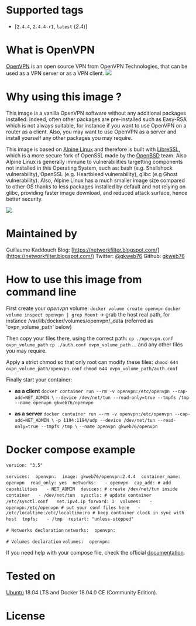 # Supported tags
-   [`2.4.4`, `2.4.4-r1`, `latest` (*2.4*)]



# What is OpenVPN
[OpenVPN](https://openvpn.net) is an open source VPN from OpenVPN Technologies, that can be used as a VPN server or as a VPN client.
![](https://openvpn.net/templates/telethra/img/ovpntech_logo-s.png)



# Why using this image ?
This image is a vanilla OpenVPN software without any additional packages installed. Indeed, often other packages are pre-installed such as Easy-RSA which is not always suitable, for instance if you want to use OpenVPN on a router as a client. Also, you may want to use OpenVPN as a server and install yourself any other packages you may require.

This image is based on [Alpine Linux](https://alpinelinux.org/) and therefore is built with [LibreSSL](https://www.libressl.org/), which is a more secure fork of OpenSSL made by the [OpenBSD](https://www.openbsd.org/) team. Also Alpine Linux is generally immune to vulnerabilities targetting components not installed in this Operating System, such as: bash (e.g. Shellshock vulnerability), OpenSSL (e.g. Heartbleed vulnerability), glibc (e.g Ghost vulnerability). Also, Alpine Linux has a much smaller image size compared to other OS thanks to less packages installed by default and not relying on glibc, providing faster image download, and reduced attack surface, hence better security.

![](https://wiki.alpinelinux.org/w/resources/assets/alogo.png)



# Maintained by
Guillaume Kaddouch
Blog: [https://networkfilter.blogspot.com/](https://networkfilter.blogspot.com/)
Twitter: [@gkweb76](https://twitter.com/gkweb76)
Github: [gkweb76](https://github.com/gkweb76/)



# How to use this image from command line
First create your _openvpn_ volume:
`docker volume create openvpn`
`docker volume inspect openvpn | grep Mount` 
-> grab the host real path, for instance /var/lib/docker/volumes/openvpn/_data (referred as 'ovpn_volume_path' below)

Then copy your files there, using the correct path:
`cp ./openvpn.conf ovpn_volume_path` 
`cp ./auth.conf ovpn_volume_path` 
... and any other files you may require.

Apply a strict chmod so that only root can modify these files:
`chmod 644 ovpn_volume_path/openvpn.conf`
`chmod 644 ovpn_volume_path/auth.conf`

Finally start your container:
-   **as a client**
`docker container run --rm -v openvpn:/etc/openvpn --cap-add=NET_ADMIN \`
`--device /dev/net/tun --read-only=true --tmpfs /tmp --name openvpn gkweb76/openvpn`

-   **as a server**
`docker container run --rm -v openvpn:/etc/openvpn --cap-add=NET_ADMIN \`
`-p 1194:1194/udp --device /dev/net/tun --read-only=true --tmpfs /tmp \`
`--name openvpn gkweb76/openvpn`


# Docker compose example
`version: "3.5"`

`services:`
&nbsp;&nbsp;  `openvpn:`
&nbsp;&nbsp;  `image: gkweb76/openvpn:2.4.4`
&nbsp;&nbsp;  `container_name: openvpn`
&nbsp;&nbsp;  `read_only: yes`
&nbsp;&nbsp;  `networks:`
&nbsp;&nbsp;&nbsp;&nbsp;  `- openvpn`
&nbsp;&nbsp;  `cap_add: # add capabilities`
&nbsp;&nbsp;&nbsp;&nbsp;  `- NET_ADMIN`
&nbsp;&nbsp;  `devices: # create /dev/net/tun inside container`
&nbsp;&nbsp;&nbsp;&nbsp;  `- /dev/net/tun`
&nbsp;&nbsp;    `sysctls: # update container /etc/sysctl.conf`
&nbsp;&nbsp;&nbsp;&nbsp;      `net.ipv4.ip_forward: 1`
&nbsp;&nbsp;    `volumes:`
&nbsp;&nbsp;&nbsp;&nbsp;      `- openvpn:/etc/openvpn # put your conf files here`
&nbsp;&nbsp;&nbsp;&nbsp;      `- /etc/localtime:/etc/localtime:ro # keep container clock in sync with host`
&nbsp;&nbsp;    `tmpfs:`
&nbsp;&nbsp;&nbsp;&nbsp;      `- /tmp`
&nbsp;&nbsp;    `restart: "unless-stopped"`

`# Networks declaration`
`networks:`
&nbsp;&nbsp;  `openvpn:`

`# Volumes declaration`
`volumes:`
&nbsp;&nbsp;  `openvpn:`
    
If you need help with your compose file, check the official [documentation](https://docs.docker.com/compose/compose-file/).


# Tested on

[Ubuntu](https://www.ubuntu.com/) 18.04 LTS and Docker 18.04.0 CE (Community Edition).

# License
